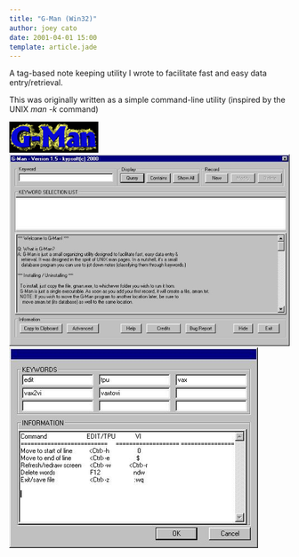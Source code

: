 ```yaml
---
title: "G-Man (Win32)"
author: joey cato
date: 2001-04-01 15:00
template: article.jade
---
```



A tag-based note keeping utility I wrote to facilitate fast and easy data entry/retrieval. 

<span class="more"></span>

This was originally written as a simple command-line utility (inspired by the UNIX *man -k* command)


<img src="gman.gif" style="width:160px" />

<img src="gmanscr.jpg" style="width:687px" />

<img src="gmandlg.jpg" style="width:447px" />

